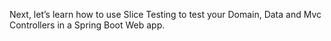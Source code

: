 Next, let’s learn how to use Slice Testing to test your Domain, Data and Mvc Controllers in a Spring Boot Web app.
